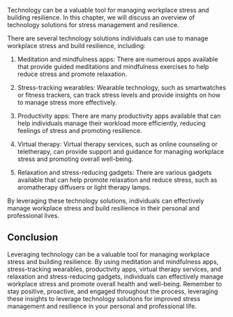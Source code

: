 
Technology can be a valuable tool for managing workplace stress and building resilience. In this chapter, we will discuss an overview of technology solutions for stress management and resilience.

There are several technology solutions individuals can use to manage workplace stress and build resilience, including:

1. Meditation and mindfulness apps: There are numerous apps available that provide guided meditations and mindfulness exercises to help reduce stress and promote relaxation.

2. Stress-tracking wearables: Wearable technology, such as smartwatches or fitness trackers, can track stress levels and provide insights on how to manage stress more effectively.

3. Productivity apps: There are many productivity apps available that can help individuals manage their workload more efficiently, reducing feelings of stress and promoting resilience.

4. Virtual therapy: Virtual therapy services, such as online counseling or teletherapy, can provide support and guidance for managing workplace stress and promoting overall well-being.

5. Relaxation and stress-reducing gadgets: There are various gadgets available that can help promote relaxation and reduce stress, such as aromatherapy diffusers or light therapy lamps.

By leveraging these technology solutions, individuals can effectively manage workplace stress and build resilience in their personal and professional lives.

Conclusion
----------

Leveraging technology can be a valuable tool for managing workplace stress and building resilience. By using meditation and mindfulness apps, stress-tracking wearables, productivity apps, virtual therapy services, and relaxation and stress-reducing gadgets, individuals can effectively manage workplace stress and promote overall health and well-being. Remember to stay positive, proactive, and engaged throughout the process, leveraging these insights to leverage technology solutions for improved stress management and resilience in your personal and professional life.
